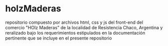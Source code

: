 # holzMaderas
repositorio compuesto por archivos html, css y js del front-end del comercio "HOlz Maderas" de la localidad de Resistencia Chaco, Argentina y reralizado bajo los requerimientos estipulados en la documentación pertinente que se incluye en el presente repositorio
